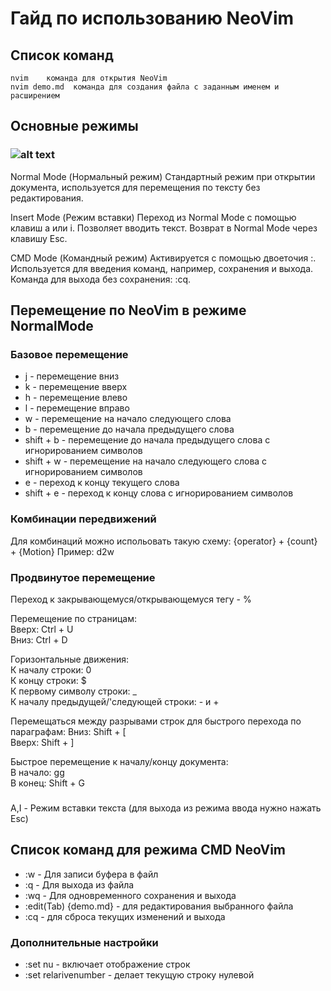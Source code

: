 # Гайд по использованию **NeoVim**

## Список команд
``` 
nvim    команда для открытия NeoVim
nvim demo.md  команда для создания файла с заданным именем и расширением

```
## Основные режимы

### ![alt text](image.png)

Normal Mode (Нормальный режим)
Стандартный режим при открытии документа, используется для перемещения по тексту без редактирования.

Insert Mode (Режим вставки)
Переход из Normal Mode с помощью клавиш a или i.
Позволяет вводить текст.
Возврат в Normal Mode через клавишу Esc.

CMD Mode (Командный режим)
Активируется с помощью двоеточия :.
Используется для введения команд, например, сохранения и выхода.
Команда для выхода без сохранения: :cq.

## Перемещение по **NeoVim** в режиме NormalMode

### Базовое перемещение

-   j - перемещение вниз
-   k - перемещение вверх
-   h - перемещение влево
-   l - перемещение вправо
-   w - перемещение на начало следующего слова
-   b - перемещение до начала предыдущего слова
-   shift + b - перемещение до начала предыдущего слова с игнорированием символов
-   shift + w - перемещение на начало следующего слова с игнорированием символов
-   e - переход к концу текущего слова
-   shift + e - переход к концу слова с игнорированием символов

### Комбинации передвижений

Для комбинаций можно испольовать такую схему:
{operator} + {count} + {Motion}
Пример: d2w

### Продвинутое перемещение

Переход к закрывающемуся/открывающемуся тегу - %

Перемещение по страницам:  
Вверх: Ctrl + U  
Вниз: Ctrl + D  

Горизонтальные движения:  
К началу строки: 0  
К концу строки: $  
К первому символу строки: _  
К началу предыдущей/'следующей строки: - и +  

Перемещаться между разрывами строк для быстрого перехода по параграфам: 
Вниз: Shift + [  
Вверх: Shift + ]  

Быстрое перемещение к началу/концу документа:  
В начало: gg  
В конец: Shift + G  


### 
A,I - Режим вставки текста (для выхода из режима ввода нужно нажать Esc)


## Список команд для режима CMD **NeoVim**

- :w - Для записи буфера в файл
- :q - Для выхода из файла
- :wq - Для одновременного сохранения и выхода
- :edit(Tab) {demo.md} - для редактирования выбранного файла 
- :cq - для сброса текущих изменений и выхода

### Дополнительные настройки

- :set nu - включает отображение строк
- :set relarivenumber - делает текущую строку нулевой